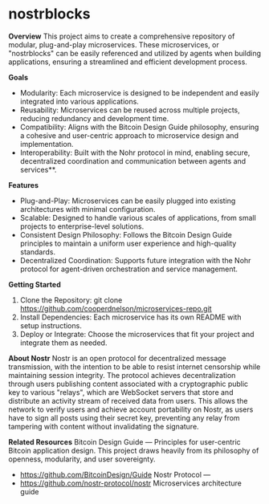 # nostrblocks
**Overview**
This project aims to create a comprehensive repository of modular, plug-and-play microservices. These microservices, or "nostrblocks" can be easily referenced and utilized by agents when building applications, ensuring a streamlined and efficient development process.

**Goals**
- Modularity: Each microservice is designed to be independent and easily integrated into various applications.
- Reusability: Microservices can be reused across multiple projects, reducing redundancy and development time.
- Compatibility: Aligns with the Bitcoin Design Guide philosophy, ensuring a cohesive and user-centric approach to microservice design and implementation.
- Interoperability: Built with the Nohr protocol in mind, enabling secure, decentralized coordination and communication between agents and services**.

**Features**
- Plug-and-Play: Microservices can be easily plugged into existing architectures with minimal configuration.
- Scalable: Designed to handle various scales of applications, from small projects to enterprise-level solutions.
- Consistent Design Philosophy: Follows the Bitcoin Design Guide principles to maintain a uniform user experience and high-quality standards.
- Decentralized Coordination: Supports future integration with the Nohr protocol for agent-driven orchestration and service management.

**Getting Started**
1. Clone the Repository:
git clone https://github.com/cooperdnelson/microservices-repo.git
2.	Install Dependencies:
Each microservice has its own README with setup instructions.
3. Deploy or Integrate:
Choose the microservices that fit your project and integrate them as needed.

**About Nostr**
Nostr is an open protocol for decentralized message transmission, with the intention to be able to resist internet censorship while maintaining session integrity. 
The protocol achieves decentralization through users publishing content associated with a cryptographic public key to various "relays", which are WebSocket servers that store and distribute an activity stream of received data from users. 
This allows the network to verify users and achieve account portability on Nostr, as users have to sign all posts using their secret key, preventing any relay from tampering with content without invalidating the signature.

**Related Resources**
Bitcoin Design Guide — Principles for user-centric Bitcoin application design. This project draws heavily from its philosophy of openness, modularity, and user sovereignty.
- https://github.com/BitcoinDesign/Guide
Nostr Protocol — 
- https://github.com/nostr-protocol/nostr
Microservices architecture guide
